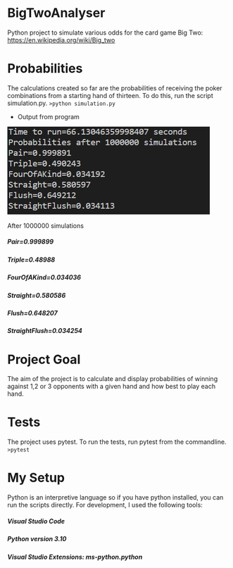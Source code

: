 # BigTwoAnalyser
Python project to simulate various odds for the card game Big Two: https://en.wikipedia.org/wiki/Big_two

# Probabilities 
The calculations created so far are the probabilities of receiving the poker combinations from a starting hand of thirteen. To do this, run the script simulation.py. 
`>python simulation.py`
* Output from program

![](simulationOutput.png)

After 1000000 simulations
##### Pair=0.999899
##### Triple=0.48988
##### FourOfAKind=0.034036
##### Straight=0.580586
##### Flush=0.648207
##### StraightFlush=0.034254

# Project Goal
The aim of the project is to calculate and display probabilities of winning against 1,2 or 3 opponents with a given hand and how best to play each hand.

# Tests
The project uses pytest. To run the tests, run pytest from the commandline. 
`>pytest`

# My Setup
Python is an interpretive language so if you have python installed, you can run the scripts directly. For development, I used the following tools:
##### Visual Studio Code
##### Python version 3.10
##### Visual Studio Extensions: ms-python.python
